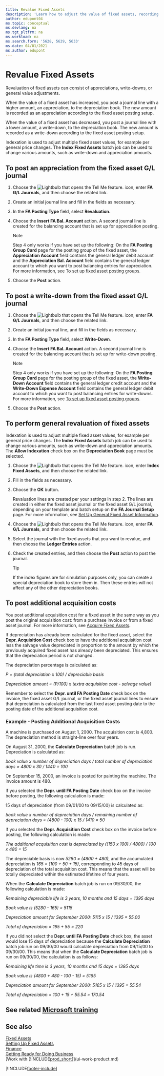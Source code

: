```yaml
---
title: Revalue Fixed Assets
description: 'Learn how to adjust the value of fixed assets, recording new amounts as a write-down or appreciation, and post additional acquisition costs.'
author: edupont04
ms.topic: conceptual
ms.devlang: na
ms.tgt_pltfrm: na
ms.workload: na
ms.search.form: '5628, 5629, 5633'
ms.date: 04/01/2021
ms.author: edupont
---
```

# <a name="revalue-fixed-assets"></a><a name="revalue-fixed-assets"></a><a name="revalue-fixed-assets"></a>Revalue Fixed Assets

Revaluation of fixed assets can consist of appreciations, write-downs, or general value adjustments.

When the value of a fixed asset has increased, you post a journal line with a higher amount, an appreciation, to the depreciation book. The new amount is recorded as an appreciation according to the fixed asset posting setup.

When the value of a fixed asset has decreased, you post a journal line with a lower amount, a write-down, to the depreciation book. The new amount is recorded as a write-down according to the fixed asset posting setup.

Indexation is used to adjust multiple fixed asset values, for example per general price changes. The **Index Fixed Assets** batch job can be used to change various amounts, such as write-down and appreciation amounts.

## <a name="to-post-an-appreciation-from-the-fixed-asset-gl-journal"></a><a name="to-post-an-appreciation-from-the-fixed-asset-gl-journal"></a><a name="to-post-an-appreciation-from-the-fixed-asset-gl-journal"></a>To post an appreciation from the fixed asset G/L journal

1. Choose the ![Lightbulb that opens the Tell Me feature.](media/ui-search/search_small.png "Tell me what you want to do") icon, enter **FA G/L Journals**, and then choose the related link.  
2. Create an initial journal line and fill in the fields as necessary.
3. In the **FA Posting Type** field, select **Revaluation**.
4. Choose the **Insert FA Bal. Account** action. A second journal line is created for the balancing account that is set up for appreciation posting.

    > [!NOTE]  
    >   Step 4 only works if you have set up the following: On the **FA Posting Group Card** page for the posting group of the fixed asset, the **Appreciation Account** field contains the general ledger debit account and the **Appreciation Bal. Account** field contains the general ledger account to which you want to post balancing entries for appreciation. For more information, see [To set up fixed asset posting groups](fa-how-setup-general.md#to-set-up-fixed-asset-posting-groups).  
5. Choose the **Post** action.

## <a name="to-post-a-write-down-from-the-fixed-asset-gl-journal"></a><a name="to-post-a-write-down-from-the-fixed-asset-gl-journal"></a><a name="to-post-a-write-down-from-the-fixed-asset-gl-journal"></a>To post a write-down from the fixed asset G/L journal

1. Choose the ![Lightbulb that opens the Tell Me feature.](media/ui-search/search_small.png "Tell me what you want to do") icon, enter **FA G/L Journals**, and then choose the related link.  
2. Create an initial journal line, and fill in the fields as necessary.
3. In the **FA Posting Type** field, select **Write-Down**.
4. Choose the **Insert FA Bal. Account** action. A second journal line is created for the balancing account that is set up for write-down posting.

    > [!NOTE]  
    >   Step 4 only works if you have set up the following: On the **FA Posting Group Card** page for the posting group of the fixed asset, the **Write-Down Account** field contains the general ledger credit account and the **Write-Down Expense Account** field contains the general ledger debit account to which you want to post balancing entries for write-downs. For more information, see [To set up fixed asset posting groups](fa-how-setup-general.md#to-set-up-fixed-asset-posting-groups).
5. Choose the **Post** action.

## <a name="to-perform-general-revaluation-of-fixed-assets"></a><a name="to-perform-general-revaluation-of-fixed-assets"></a><a name="to-perform-general-revaluation-of-fixed-assets"></a>To perform general revaluation of fixed assets

Indexation is used to adjust multiple fixed asset values, for example per general price changes. The **Index Fixed Assets** batch job can be used to change various amounts, such as write-down and appreciation amounts. The **Allow Indexation** check box on the **Depreciation Book** page must be selected.

1. Choose the ![Lightbulb that opens the Tell Me feature.](media/ui-search/search_small.png "Tell me what you want to do") icon, enter **Index Fixed Assets**, and then choose the related link.  
2. Fill in the fields as necessary.
3. Choose the **OK** button.

    Revaluation lines are created per your settings in step 2. The lines are created in either the fixed asset journal or the fixed asset G/L journal, depending on your template and batch setup on the **FA Journal Setup** page. For more information, see [Set Up General Fixed Asset Information](fa-how-setup-general.md).
4. Choose the ![Lightbulb that opens the Tell Me feature.](media/ui-search/search_small.png "Tell me what you want to do") icon, enter **FA G/L Journals**, and then choose the related link.  
5. Select the journal with the fixed assets that you want to revalue, and then choose the **Ledger Entries** action.  
6. Check the created entries, and then choose the **Post** action to post the journal.

    > [!TIP]  
    >   If the index figures are for simulation purposes only, you can create a special depreciation book to store them in. Then these entries will not affect any of the other depreciation books.

## <a name="to-post-additional-acquisition-costs"></a><a name="to-post-additional-acquisition-costs"></a><a name="to-post-additional-acquisition-costs"></a>To post additional acquisition costs

You post additional acquisition cost for a fixed asset in the same way as you post the original acquisition cost: from a purchase invoice or from a fixed asset journal. For more information, see [Acquire Fixed Assets](fa-how-acquire.md).  

If depreciation has already been calculated for the fixed asset, select the **Depr. Acquisition Cost** check box to have the additional acquisition cost less the salvage value depreciated in proportion to the amount by which the previously acquired fixed asset has already been depreciated. This ensures that the depreciation period is not changed.  

The depreciation percentage is calculated as:  

*P = (total depreciation x 100) / depreciable basis*

*Depreciation amount = (P/100) x (extra acquisition cost - salvage value)*  

Remember to select the **Depr. until FA Posting Date** check box on the invoice, the fixed asset G/L journal, or the fixed asset journal lines to ensure that depreciation is calculated from the last fixed asset posting date to the posting date of the additional acquisition cost.

### <a name="example---posting-additional-acquisition-costs"></a><a name="example---posting-additional-acquisition-costs"></a><a name="example---posting-additional-acquisition-costs"></a>Example - Posting Additional Acquisition Costs

A machine is purchased on August 1, 2000. The acquisition cost is 4,800. The depreciation method is straight-line over four years.

On August 31, 2000, the **Calculate Depreciation** batch job is run. Depreciation is calculated as:

*book value x number of depreciation days / total number of depreciation days = 4800 x 30 / 1440 = 100*  

On September 15, 2000, an invoice is posted for painting the machine. The invoice amount is 480.

If you selected the **Depr. until FA Posting Date** check box on the invoice before posting, the following calculation is made:  

15 days of depreciation (from 09/01/00 to 09/15/00) is calculated as:

*book value x number of depreciation days / remaining number of depreciation days = (4800 - 100) x 15 / 1410 = 50*

If you selected the **Depr. Acquisition Cost** check box on the invoice before posting, the following calculation is made:  

*The additional acquisition cost is depreciated by ((150 x 100) / 4800) / 100 x 480 = 15*

The depreciable basis is now *5280 = (4800 + 480)*, and the accumulated depreciation is *165 = (100 + 50 + 15)*, corresponding to 45 days of depreciation of the total acquisition cost. This means that the asset will be totally depreciated within the estimated lifetime of four years.  

When the **Calculate Depreciation** batch job is run on 09/30/00, the following calculation is made:  

*Remaining depreciable life is 3 years, 10 months and 15 days = 1395 days*  

*Book value is (5280 - 165) = 5115*  

*Depreciation amount for September 2000: 5115 x 15 / 1395 = 55.00*  

*Total of depreciation = 165 + 55 = 220*  

If you did not select the **Depr. until FA Posting Date** check box, the asset would lose 15 days of depreciation because the **Calculate Depreciation** batch job run on 09/30/00 would calculate depreciation from 09/15/00 to 09/30/00. This means that when the **Calculate Depreciation** batch job is run on 09/30/00, the calculation is as follows:  

*Remaining life time is 3 years, 10 months and 15 days = 1395 days*  

*Book value is (4800 + 480 - 100 - 15) = 5165*

*Depreciation amount for September 2000: 5165 x 15 / 1395 = 55.54*  

*Total of depreciation = 100 + 15 + 55.54 = 170.54*

## <a name="see-related-microsoft-training"></a><a name="see-related-microsoft-training"></a><a name="see-related-microsoft-training"></a>See related [Microsoft training](/training/paths/manage-advanced-fixed-assets-transactions/)

## <a name="see-also"></a><a name="see-also"></a><a name="see-also"></a>See also

[Fixed Assets](fa-manage.md)  
[Setting Up Fixed Assets](fa-setup.md)  
[Finance](finance.md)  
[Getting Ready for Doing Business](ui-get-ready-business.md)  
[Work with [!INCLUDE[prod_short](includes/prod_short.md)]](ui-work-product.md)


[!INCLUDE[footer-include](includes/footer-banner.md)]
